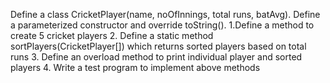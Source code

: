 Define a class CricketPlayer(name, noOfInnings, total runs, batAvg). Define a parameterized constructor and override toString().
1.Define a method to create 5 cricket players
2. Define a static method sortPlayers(CricketPlayer[]) which returns sorted players based on total runs
3. Define an overload method to print individual player and sorted players
4. Write a test program to implement above methods
